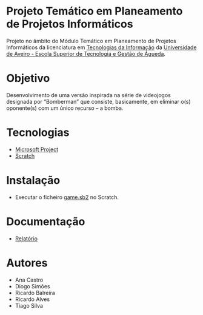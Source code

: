 # Projeto Temático em Planeamento de Projetos Informáticos
Projeto no âmbito do Módulo Temático em Planeamento de Projetos Informáticos da licenciatura em [Tecnologias da Informação](https://www.ua.pt/pt/curso/63) da [Universidade de Aveiro - Escola Superior de Tecnologia e Gestão de Águeda](https://www.ua.pt/pt/estga).

# Objetivo
Desenvolvimento de uma versão inspirada na série de videojogos designada por “Bomberman” que consiste, basicamente, em eliminar o(s) oponente(s) com um único recurso – a bomba.

# Tecnologias
- [Microsoft Project](https://www.microsoft.com/pt-pt/microsoft-365/project/project-management-software?market=pt)
- [Scratch](https://scratch.mit.edu/)

# Instalação
- Executar o ficheiro [game.sb2](game.sb2) no Scratch.

# Documentação
- [Relatório](report.pdf)

# Autores
- Ana Castro
- Diogo Simões
- Ricardo Balreira
- Ricardo Alves
- Tiago Silva
